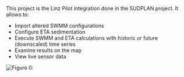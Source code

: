 This project is the Linz Pilot integration done in the SUDPLAN project. It allows to:
* Import altered SWMM configurations
* Configure ETA sedimentation
* Execute SWMM and ETA calculations with historic or future (downscaled) time series
* Examine results on the map
* View live sensor data

![Figure 0:](http://www.cismet.de/images/githubprojects/cids-custom-sudplan-linz_800x438.png "SWMM calculation result")